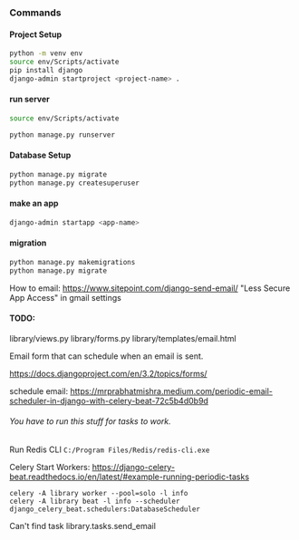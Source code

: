 ### Commands

#### Project Setup

```bash
python -m venv env
source env/Scripts/activate
pip install django
django-admin startproject <project-name> .
```
#### run server
```bash
source env/Scripts/activate

python manage.py runserver
```

#### Database Setup
```bash
python manage.py migrate
python manage.py createsuperuser
```

#### make an app
```bash
django-admin startapp <app-name>
```

#### migration

```bash
python manage.py makemigrations
python manage.py migrate
```

How to email: https://www.sitepoint.com/django-send-email/
"Less Secure App Access" in gmail settings

#### TODO:
library/views.py
library/forms.py
library/templates/email.html

Email form that can schedule when an email is sent.

https://docs.djangoproject.com/en/3.2/topics/forms/


schedule email: https://mrprabhatmishra.medium.com/periodic-email-scheduler-in-django-with-celery-beat-72c5b4d0b9d

###### You have to run this stuff for tasks to work.
Run Redis CLI `C:/Program Files/Redis/redis-cli.exe`

Celery Start Workers: https://django-celery-beat.readthedocs.io/en/latest/#example-running-periodic-tasks

```
celery -A library worker --pool=solo -l info
celery -A library beat -l info --scheduler django_celery_beat.schedulers:DatabaseScheduler
```

Can't find task library.tasks.send_email